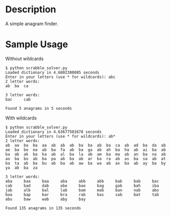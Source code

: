 # Description

A simple anagram finder.

# Sample Usage

Without wildcards

	$ python scrabble_solver.py
	Loaded dictionary in 4.6802380085 seconds
	Enter in your letters (use * for wildcards): abc
	2 letter words:
	ab 	ba 	ca 	

	3 letter words:
	bac 	cab 	
	
	Found 5 anagrams in 5 seconds
	
With wildcards

	$ python scrabble_solver.py
	Loaded dictionary in 4.63677501678 seconds
	Enter in your letters (use * for wildcards): ab*
	2 letter words:
	ab 	aa 	ba 	ba 	aa 	ab 	ab 	ab 	ba 	ba 	ab 	ba 	ca 	ab 	ad 	ba 	da 	ab 	ae 	ba 	be 	ea 	ab 	ba 	fa 	ab 	ba 	ga 	ab 	ah 	ba 	ha 	ab 	ai 	ba 	ab 	ba 	ab 	ak 	ba 	ka 	ab 	al 	ba 	la 	ab 	am 	ba 	ma 	ab 	an 	ba 	na 	ab 	ao 	ba 	bo 	ab 	ba 	pa 	ab 	ba 	ab 	ar 	ba 	ra 	ab 	as 	ba 	sa 	ab 	at 	ba 	ta 	ab 	ba 	bu 	ab 	ba 	ab 	aw 	ba 	wa 	ab 	ax 	ba 	ab 	ay 	ba 	by 	ya 	ab 	ba 	za 	

	3 letter words:
	aba 	baa 	baa 	aba 	abb 	abb 	bab 	bab 	bac 	cab 	bad 	dab 	abe 	bae 	bag 	gab 	bah 	iba 	jab 	alb 	bal 	lab 	bam 	mab 	ban 	nab 	abo 	boa 	bap 	bar 	bra 	rab 	bas 	sab 	bat 	tab 	abu 	baw 	wab 	aby 	bay 	

	Found 135 anagrams in 135 seconds